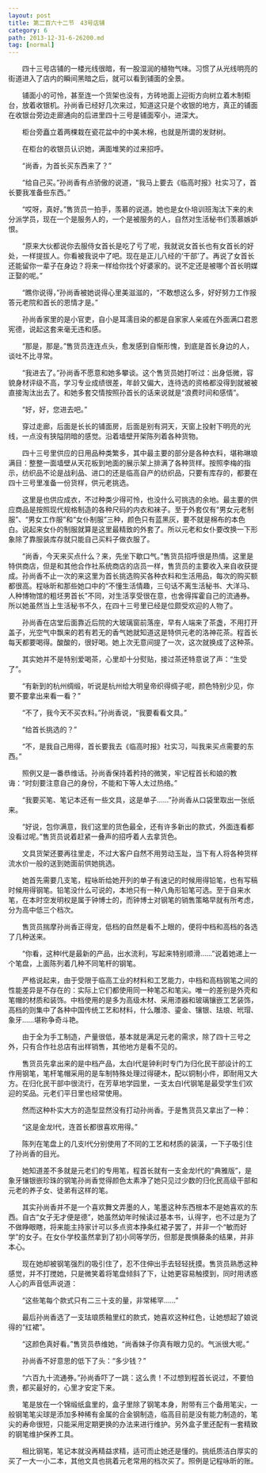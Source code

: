 ```yaml
---
layout: post
title: 第二百六十二节　43号店铺
category: 6
path: 2013-12-31-6-26200.md
tag: [normal]
---
```


　　四十三号店铺的一楼光线很暗，有一股湿润的植物气味。习惯了从光线明亮的街道进入了店内的瞬间黑暗之后，就可以看到铺面的全景。

　　铺面小的可怜，甚至连一个货架也没有，方砖地面上迎街方向树立着木制柜台，放着收银机。孙尚香已经好几次来过，知道这只是个收银的地方，真正的铺面在收银台旁边走廊通向的后进里四十三号是铺面窄小，进深大。

　　柜台旁矗立着两棵栽在瓷花盆中的中美木棉，也就是所谓的发财树。

　　在柜台的收银员认识她，满面堆笑的过来招呼。

　　“尚香，为首长买东西来了？”

　　“给自己买。”孙尚香有点骄傲的说道，“我马上要去《临高时报》社实习了，首长要我准备些东西。”

　　“哎呀，真好。”售货员一拍手，羡慕的说道。她也是女仆培训班淘汰下来的未分派学员，现在一个是服务人的，一个是被服务的人，自然对生活秘书们羡慕嫉妒恨。

　　“原来大伙都说你去服侍女首长是吃了亏了呢，我就说女首长也有女首长的好处，一样提拔人。你看被我说中了吧。现在是正儿八经的‘干部’了。再说了女首长还能留你一辈子在身边？将来一样给你找个好婆家的。说不定还是被哪个首长明媒正娶的呢。”

　　“瞧你说得，”孙尚香被她说得心里美滋滋的，“不敢想这么多，好好努力工作报答元老院和首长的恩情才是。”

　　孙尚香家里的是小官吏，自小是耳濡目染的都是自家家人亲戚在外面满口君恩宪德，说起这套来毫无违和感。

　　“那是，那是。”售货员连连点头，愈发感到自惭形愧，到底是首长身边的人，谈吐不比寻常。

　　“我进去了。”孙尚香不愿意和她多攀谈。这个售货员她打听过：出身低微，容貌身材评级不高，学习专业成绩很差，年龄又偏大，连待选的资格都没得到就被被直接淘汰出去了。和她多套交情按照孙首长的话来说就是“浪费时间和感情”。

　　“好，好，您进去吧。”

　　穿过走廊，后面是长长的铺面房，后面是别有洞天，天窗上投射下明亮的光线，一点没有狭隘阴暗的感觉。沿着墙壁开架陈列着各种货物。

　　四十三号里供应的日用品种类繁多，其中最主要的部分是各种衣料，堪称琳琅满目：整整一面墙壁从天花板到地面的展示架上排满了各种货样。按照李梅的指示，纺织品不论是战利品、进口的还是临高自产的纺织品，只要有库存的，都要在四十三号里准备一份货样，供元老挑选。

　　这里是也供应成衣，不过种类少得可怜，也没什么可挑选的余地。最主要的供应商品是按照现代规格制造的各种尺码的内衣和袜子。至于外套仅有“男女元老制服”、“男女工作服”和“女仆制服”三种，颜色只有蓝黑灰，要不就是棉布的本色白。说起来女仆的制服就算是这里最精致的外套了。所以元老和女仆要改换一下形象除了靠服装库存就只能自己买料子做衣服了。

　　“尚香，今天来买点什么？来，先坐下歇口气。”售货员招呼很是热情。这里是特供商店，但是和其他合作社系统商店的店员一样，售货员的主要收入来自收获提成。孙尚香不止一次的来这里为首长挑选购买各种衣料和生活用品，每次的购买额都很高。程咏昕和那些她口中的“不懂生活情趣，三句话不离生活秘书、大洋马、人种博物馆的粗坯男首长”不同，对生活享受很在意，也舍得挥霍自己的流通券。所以她虽然当上生活秘书不久，在四十三号里已经是位颇受欢迎的人物了。

　　孙尚香在店堂后面靠近后院的大玻璃窗前落座，早有人端来了茶盏，不用打开盖子，光空气中飘来的若有若无的香气她就知道这是特供元老的洛神花茶。程首长每天都要喝得。酸酸的，很好喝。她上次无意间提了一次，这次就换成了这种茶。

　　其实她并不是特别爱喝茶，心里却十分熨贴，接过茶还特意说了声：“生受了”。

　　“有新到的杭州绸缎，听说是杭州给大明皇帝织得绸子呢，颜色特别少见，你要不要拿出来看一看？”

　　“不了，我今天不买衣料。”孙尚香说，“我要看看文具。”

　　“给首长挑选的？”

　　“不，是我自己用得，首长要我去《临高时报》社实习，叫我来买点需要的东西。”

　　照例又是一番恭维话。孙尚香保持着矜持的微笑，牢记程首长和娘的教诲：“时刻要注意自己的身份，不能和下等人太过热络。”

　　“我要买笔、笔记本还有一些文具，这是单子……”孙尚香从口袋里取出一张纸来。

　　“好说，包你满意，我们这里的货色最全，还有许多新出的款式，外面连看都没看过呢。”售货员说着赶紧一叠声的招呼着人去拿货色。

　　文具货架还要再往里走，不过大客户自然不用劳动玉趾，当下有人将各种货样流水价一般的送到她面前供她挑选。

　　她首先需要几支笔，程咏昕给她开列的单子有速记的时候用得铅笔，也有写稿时候用得钢笔。铅笔没什么可说的，本地只有一种八角形铅笔可选。至于自来水笔，在本时空发明权是属于钟博士的，而钟博士对钢笔的销售策略早就有所考虑，分为高中低三个档次。

　　售货员揣摩孙尚香正得宠，低档的自然是看不上眼的，便将中档和高档的各选了几种送来。

　　“你看，这种I代是最新的产品，出水流利，写起来特别顺滑……”说着她递上一个笔盘，上面陈列着几种不同笔杆的钢笔。

　　严格说起来，由于受限于临高工业的材料和工艺能力，中档和高档钢笔之间的性能差异是不存在的：实际上它们都使用同一种笔芯和笔尖。唯一的差别是外壳和笔帽的材质和装饰。中档使用的是多为高级木材、采用漆器和玻璃镶嵌工艺装饰，高档的则集中了各种中国传统工艺和材料，什么雕漆、鎏金、镶银、珐琅、玳瑁、象牙……堪称争奇斗艳。

　　由于全为手工制造，产量很低，基本就是满足元老的需求，除了四十三号之外，只有合作社总店有出样销售，其他地方是看不见的。

　　售货员先拿出来的是中档产品，太白I代是钟利时专门为归化民干部设计的工作用钢笔，笔杆笔帽采用的是车制特殊处理过得硬木，配以铜制小件，即耐用又大方。在归化民干部中很流行，在芳草地学园里，一支太白I代钢笔是最受学生们欢迎的奖品。元老们平日里也经常使用。

　　然而这种朴实大方的造型显然没有打动孙尚香。于是售货员又拿出了一种：

　　“这是金龙I代，连首长都很喜欢用得。”

　　陈列在笔盘上的几支I代分别使用了不同的工艺和材质的装潢，一下子吸引住了孙尚香的目光。

　　她知道差不多就是元老们的专用笔，程首长就有一支金龙I代的“典雅版”，是象牙镶银嵌珍珠的钢笔孙尚香觉得颜色太素净了她只见过少数的归化民高级干部和元老的养子女、徒弟有这样的笔。

　　其实孙尚香并不是一个喜欢舞文弄墨的人，笔墨这种东西根本不是她喜欢的东西。自古“女子无才便是德”，她虽然幼年时候读过基本书，认得字，也不过是为了不做睁眼瞎，将来能主持家计可以多点资本挣条红裙子罢了，并非一个“敏而好学”的女子。在女仆学校虽然拿到了初小同等学历，但那是畏惧藤条的结果，并非本心。

　　现在她却被钢笔强烈的吸引住了，忍不住伸出手去轻轻抚摸。售货员熟悉这种感觉，并不打搅她，只是微笑着将笔盘倾斜了下，让她更容易触摸到，同时用诱惑人心的声音低声说道：

　　“这些笔每个款式只有二三十支的量，非常稀罕……”

　　最后孙尚香选了一支珐琅质釉里红的款式，她喜欢这种红色，让她想起了娘说得的“红裙”。

　　“这颜色真好看。”售货员恭维她，“尚香妹子你真有眼力见的。气派很大呢。”

　　孙尚香不好意思的低下了头：“多少钱？”

　　“六百九十流通券。”孙尚香吓了一跳：这么贵！不过想到程首长说过，不要怕贵，都买最好的，心里才安定下来。

　　笔是放在一个锦缎纸盒里的，盒子里除了钢笔本身，附带有三个备用笔尖，一般钢笔笔尖球是添加多种稀有金属的合金钢制造，临高目前是没有能力制造的，笔尖的寿命很短，只能采用定期更换的办法来进行维护。另外盒子里还配有一套精致的钢笔维护保养工具。

　　相比钢笔，笔记本就没再精益求精，适可而止她还是懂的。挑纸质洁白厚实的买了一大一小二本，其他文具也挑着元老常用的档次买了。照例是记程咏昕的账。
